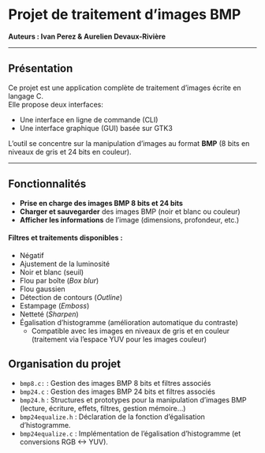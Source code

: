 # Projet de traitement d’images BMP

**Auteurs : Ivan Perez & Aurelien Devaux-Rivière**

---

## Présentation

Ce projet est une application complète de traitement d’images écrite en langage C.  
Elle propose deux interfaces:
- Une interface en ligne de commande (CLI)
- Une interface graphique (GUI) basée sur GTK3

L’outil se concentre sur la manipulation d’images au format **BMP** (8 bits en niveaux de gris et 24 bits en couleur).

---

## Fonctionnalités

- **Prise en charge des images BMP 8 bits et 24 bits**
- **Charger et sauvegarder** des images BMP (noir et blanc ou couleur)
- **Afficher les informations** de l’image (dimensions, profondeur, etc.)

#### Filtres et traitements disponibles :
- Négatif
- Ajustement de la luminosité
- Noir et blanc (seuil)
- Flou par boîte (*Box blur*)
- Flou gaussien
- Détection de contours (*Outline*)
- Estampage (*Emboss*)
- Netteté (*Sharpen*)
- Égalisation d’histogramme (amélioration automatique du contraste)
  - Compatible avec les images en niveaux de gris et en couleur (traitement via l’espace YUV pour les images couleur)

## Organisation du projet
- `bmp8.c:` : Gestion des images BMP 8 bits et filtres associés
- `bmp24.c` : Gestion des images BMP 24 bits et filtres associés
- `bmp24.h` : Structures et prototypes pour la manipulation d’images BMP (lecture, écriture, effets, filtres, gestion mémoire…)
- `bmp24equalize.h` : Déclaration de la fonction d’égalisation d’histogramme.
- `bmp24equalize.c` : Implémentation de l’égalisation d’histogramme (et conversions RGB <-> YUV).

